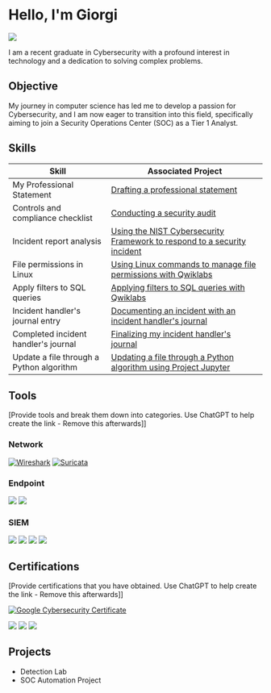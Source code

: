 # Hello, I'm Giorgi
<a href="https://www.linkedin.com/in/giorgiliparteliani/"><img src="https://img.shields.io/badge/-LinkedIn-0072b1?&style=for-the-badge&logo=linkedin&logoColor=white" /></a>

I am a recent graduate in Cybersecurity with a profound interest in technology and a dedication to solving complex problems.

## Objective

My journey in computer science has led me to develop a passion for Cybersecurity, and I am now eager to transition into this field, specifically aiming to join a Security Operations Center (SOC) as a Tier 1 Analyst.

## Skills

| Skill                                         | Associated Project         |
|-----------------------------------------------|----------------------------|
| My Professional Statement                     | <a href="https://drive.google.com/file/d/1fEXqz1WVOBLalR_3JfHUtv694ou5CIm5/view?usp=drive_link">Drafting a professional statement </a>|
| Controls and compliance checklist             | <a href="https://drive.google.com/file/d/1LPTha3-SEpAoxu3mA7Hkb65yuFaiodcg/view?usp=drive_link">Conducting a security audit</a>|
| Incident report analysis                      | <a href="https://drive.google.com/file/d/1bqCy4WR24qCeGVDB_rdjDi6eQBSXGlgo/view?usp=drive_link">Using the NIST Cybersecurity Framework to respond to a security incident</a>|
| File permissions in Linux                     | <a href="https://drive.google.com/file/d/1QvCw5bnR58U8kyazPS29mwZWLppI-hZ6/view?usp=drive_link">Using Linux commands to manage file permissions with Qwiklabs</a>|                    
| Apply filters to SQL queries                  | <a href="https://drive.google.com/file/d/1MPnl7SqGC5GLNuLGUO1BmnL-_vhxtaH6/view?usp=drive_link">Applying filters to SQL queries with Qwiklabs</a>
| Incident handler's journal entry              | <a href="https://drive.google.com/file/d/15PirBdJ-EYEntr2zviQAZmlzJwv9RLXi/view?usp=drive_link">Documenting an incident with an incident handler's journal</a>
| Completed incident handler's journal          | <a href="https://drive.google.com/file/d/16ETh5n25vx2huQK4zB_qdyCMI4LYRI_k/view?usp=drive_link">Finalizing my incident handler's journal</a>
| Update a file through a Python algorithm      | <a href="https://drive.google.com/file/d/1YwhLSIbI-ISfmCpFWTRRxIfUnuVZ8f-t/view?usp=drive_link">Updating a file through a Python algorithm using Project Jupyter</a>


## Tools
[Provide tools and break them down into categories. Use ChatGPT to help create the link - Remove this afterwards]]

### Network

[![Wireshark](https://img.shields.io/badge/-Wireshark-1679A7?&style=for-the-badge&logo=Wireshark&logoColor=white)](https://www.wireshark.org/)
[![Suricata](https://img.shields.io/badge/-Suricata-1679A7?&style=for-the-badge&logo=Suricata&logoColor=white)](https://suricata-ids.org/)

### Endpoint
<div>
    <img src="https://img.shields.io/badge/-Microsoft_Defender_for_Endpoint-00A4EF?&style=for-the-badge&logo=Microsoft&logoColor=white" />
    <img src="https://img.shields.io/badge/-Velociraptor-4B275F?&style=for-the-badge&logo=Velociraptor&logoColor=white" />
</div>

### SIEM
<div>
    <img src="https://img.shields.io/badge/-Microsoft_Sentinel-0078D4?&style=for-the-badge&logo=Microsoft&logoColor=white" />
    <img src="https://img.shields.io/badge/-Splunk-000000?&style=for-the-badge&logo=Splunk&logoColor=white" />
    <img src="https://img.shields.io/badge/-Elastic-005571?&style=for-the-badge&logo=Elastic&logoColor=white" />
    <img src="https://img.shields.io/badge/-tcpdump-1679A7?&style=for-the-badge&logo=tcpdump&logoColor=white" />
</div>

## Certifications
[Provide certifications that you have obtained. Use ChatGPT to help create the link - Remove this afterwards]]

[![Google Cybersecurity Certificate](https://img.shields.io/badge/-Google%20Cybersecurity%20Certificate-000080?&style=for-the-badge&logoColor=white)](https://www.credly.com/badges/9644514f-88cf-43af-904a-639fb7d030bb/public_url)
<div>
<img src="https://img.shields.io/badge/-A%2B-4D4D4D?&style=for-the-badge&logo=CompTIA&logoColor=white" />
<img src="https://img.shields.io/badge/-CDSA-006400?&style=for-the-badge&logoColor=white" />
<img src="https://img.shields.io/badge/-CCD-000080?&style=for-the-badge&logoColor=white" />
</div>

## Projects
- Detection Lab
- SOC Automation Project
